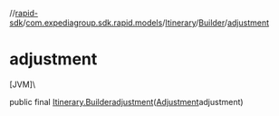 //[rapid-sdk](../../../../index.md)/[com.expediagroup.sdk.rapid.models](../../index.md)/[Itinerary](../index.md)/[Builder](index.md)/[adjustment](adjustment.md)

# adjustment

[JVM]\

public final [Itinerary.Builder](index.md)[adjustment](adjustment.md)([Adjustment](../../-adjustment/index.md)adjustment)
